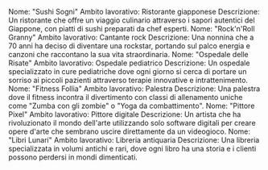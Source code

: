 Nome: "Sushi Sogni"
Ambito lavorativo: Ristorante giapponese
Descrizione: Un ristorante che offre un viaggio culinario attraverso i sapori autentici del Giappone, con piatti di sushi preparati da chef esperti.
Nome: "Rock'n'Roll Granny"
Ambito lavorativo: Cantante rock
Descrizione: Una nonnina che a 70 anni ha deciso di diventare una rockstar, portando sul palco energia e canzoni che raccontano la sua vita straordinaria.
Nome: "Ospedale delle Risate"
Ambito lavorativo: Ospedale pediatrico
Descrizione: Un ospedale specializzato in cure pediatriche dove ogni giorno si cerca di portare un sorriso ai piccoli pazienti attraverso terapie innovative e intrattenimento.
Nome: "Fitness Follia"
Ambito lavorativo: Palestra
Descrizione: Una palestra dove il fitness incontra il divertimento con classi di allenamento uniche come "Zumba con gli zombie" o "Yoga da combattimento".
Nome: "Pittore Pixel"
Ambito lavorativo: Pittore digitale
Descrizione: Un artista che ha rivoluzionato il mondo dell'arte utilizzando solo software digitali per creare opere d'arte che sembrano uscire direttamente da un videogioco.
Nome: "Libri Lunari"
Ambito lavorativo: Libreria antiquaria
Descrizione: Una libreria specializzata in volumi antichi e rari, dove ogni libro ha una storia e i clienti possono perdersi in mondi dimenticati.
